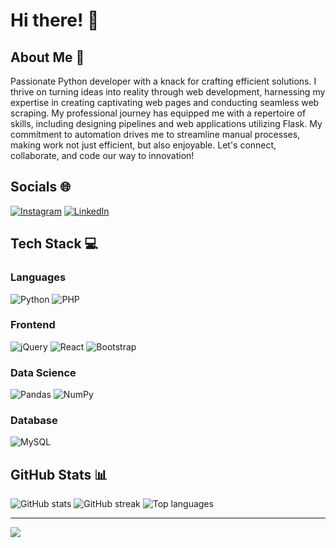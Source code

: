 # Hi there! 👋

<!--
**Arun28S12/Arun28S12** is a ✨ _special_ ✨ repository because its `README.md` (this file) appears on your GitHub profile.

Here are some ideas to get you started:
- 🔭 I’m currently working on ...
- 🌱 I’m currently learning ...
- 👯 I’m looking to collaborate on ...
- 🤔 I’m looking for help with ...
- 💬 Ask me about ...
- 📫 How to reach me: ...
- 😄 Pronouns: ...
- ⚡ Fun fact: ...
-->

## About Me 💫
Passionate Python developer with a knack for crafting efficient solutions. I thrive on turning ideas into reality through web development, harnessing my expertise in creating captivating web pages and conducting seamless web scraping. My professional journey has equipped me with a repertoire of skills, including designing pipelines and web applications utilizing Flask. My commitment to automation drives me to streamline manual processes, making work not just efficient, but also enjoyable. Let's connect, collaborate, and code our way to innovation!

## Socials 🌐
[![Instagram](https://img.shields.io/badge/Instagram-%23E4405F.svg?logo=Instagram&logoColor=white)](https://instagram.com/mr.arunrajput)
[![LinkedIn](https://img.shields.io/badge/LinkedIn-%230077B5.svg?logo=linkedin&logoColor=white)](https://linkedin.com/in/arunsing)

## Tech Stack 💻
### Languages
![Python](https://img.shields.io/badge/python-3670A0?style=plastic&logo=python&logoColor=ffdd54)
![PHP](https://img.shields.io/badge/php-%23777BB4.svg?style=plastic&logo=php&logoColor=white)

### Frontend
![jQuery](https://img.shields.io/badge/jquery-%230769AD.svg?style=plastic&logo=jquery&logoColor=white)
![React](https://img.shields.io/badge/react-%2320232a.svg?style=plastic&logo=react&logoColor=%2361DAFB)
![Bootstrap](https://img.shields.io/badge/bootstrap-%23563D7C.svg?style=plastic&logo=bootstrap&logoColor=white)

### Data Science
![Pandas](https://img.shields.io/badge/pandas-%23150458.svg?style=plastic&logo=pandas&logoColor=white)
![NumPy](https://img.shields.io/badge/numpy-%23013243.svg?style=plastic&logo=numpy&logoColor=white)

### Database
![MySQL](https://img.shields.io/badge/mysql-%2300f.svg?style=plastic&logo=mysql&logoColor=white)

## GitHub Stats 📊
![GitHub stats](https://github-readme-stats.vercel.app/api?username=ARUN28S12&show_icons=true&theme=dark&count_private=true)
![GitHub streak](https://github-readme-streak-stats.herokuapp.com/?user=ARUN28S12&theme=dark)
![Top languages](https://github-readme-stats.vercel.app/api/top-langs/?username=ARUN28S12&layout=compact&theme=dark&langs_count=6)

---

[![](https://visitcount.itsvg.in/api?id=ARUN28S12&icon=0&color=0)](https://visitcount.itsvg.in)

<!-- Proudly created with GPRM ( https://gprm.itsvg.in ) -->
